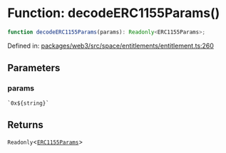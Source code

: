 # Function: decodeERC1155Params()

```ts
function decodeERC1155Params(params): Readonly<ERC1155Params>;
```

Defined in: [packages/web3/src/space/entitlements/entitlement.ts:260](https://github.com/towns-protocol/towns/blob/0db1fd0ac7258e8db8cedfb6183e8eade8284fa1/packages/web3/src/space/entitlements/entitlement.ts#L260)

## Parameters

### params

`` `0x${string}` ``

## Returns

`Readonly`\<[`ERC1155Params`](../type-aliases/ERC1155Params.md)\>

